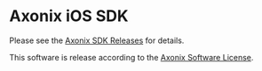 Axonix iOS SDK
==============

Please see the [Axonix SDK Releases](https://github.com/AxonixRTB/axonix-ios-sdk-releases/releases) for details.

This software is release according to the [Axonix Software License](LICENSE.html).


